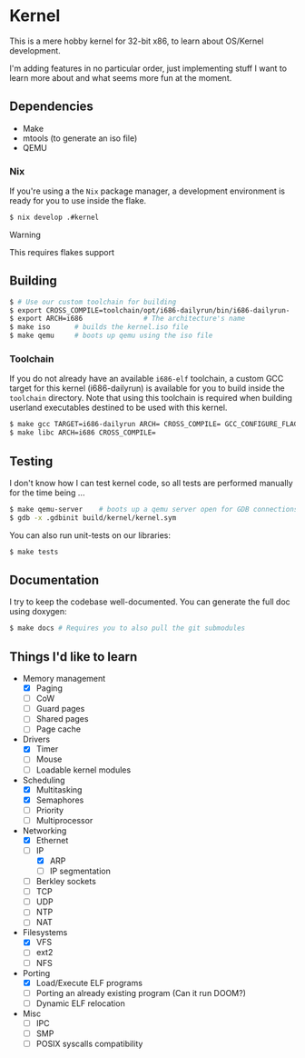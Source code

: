 # Kernel

This is a mere hobby kernel for 32-bit x86, to learn about OS/Kernel development.

I'm  adding features in no particular order, just implementing stuff I want to learn
more about and what seems more fun at the moment.

## Dependencies

* Make
* mtools (to generate an iso file)
* QEMU

### Nix

If you're using a the `Nix` package manager, a development environment is ready for you to use inside the flake.

```bash
$ nix develop .#kernel
```

> [!WARNING]
>
> This requires flakes support

## Building

```bash
$ # Use our custom toolchain for building
$ export CROSS_COMPILE=toolchain/opt/i686-dailyrun/bin/i686-dailyrun-
$ export ARCH=i686               # The architecture's name
$ make iso      # builds the kernel.iso file
$ make qemu     # boots up qemu using the iso file
```

### Toolchain

If you do not already have an available `i686-elf` toolchain, a custom GCC target for this kernel (i686-dailyrun)
is available for you to build inside the `toolchain` directory. Note that using this toolchain is required when
building userland executables destined to be used with this kernel.

```bash
$ make gcc TARGET=i686-dailyrun ARCH= CROSS_COMPILE= GCC_CONFIGURE_FLAGS='--with-newlib'
$ make libc ARCH=i686 CROSS_COMPILE=
```

## Testing

I don't know how I can test kernel code, so all tests are performed manually for the time being ...

```bash
$ make qemu-server    # boots up a qemu server open for GDB connections
$ gdb -x .gdbinit build/kernel/kernel.sym
```

You can also run unit-tests on our libraries:
```bash
$ make tests
```

## Documentation

I try to keep the codebase well-documented. You can generate the full doc using doxygen:
```bash
$ make docs # Requires you to also pull the git submodules
```

## Things I'd like to learn

- Memory management
    - [X] Paging
    - [ ] CoW
    - [ ] Guard pages
    - [ ] Shared pages
    - [ ] Page cache
- Drivers
    - [X] Timer
    - [ ] Mouse
    - [ ] Loadable kernel modules
- Scheduling
    - [X] Multitasking
    - [X] Semaphores
    - [ ] Priority
    - [ ] Multiprocessor
- Networking
    - [X] Ethernet
    - [ ] IP
        - [X] ARP
        - [ ] IP segmentation
    - [ ] Berkley sockets
    - [ ] TCP
    - [ ] UDP
    - [ ] NTP
    - [ ] NAT
- Filesystems
    - [X] VFS
    - [ ] ext2
    - [ ] NFS
- Porting
    - [X] Load/Execute ELF programs
    - [ ] Porting an already existing program (Can it run DOOM?)
    - [ ] Dynamic ELF relocation
- Misc
    - [ ] IPC
    - [ ] SMP
    - [ ] POSIX syscalls compatibility
